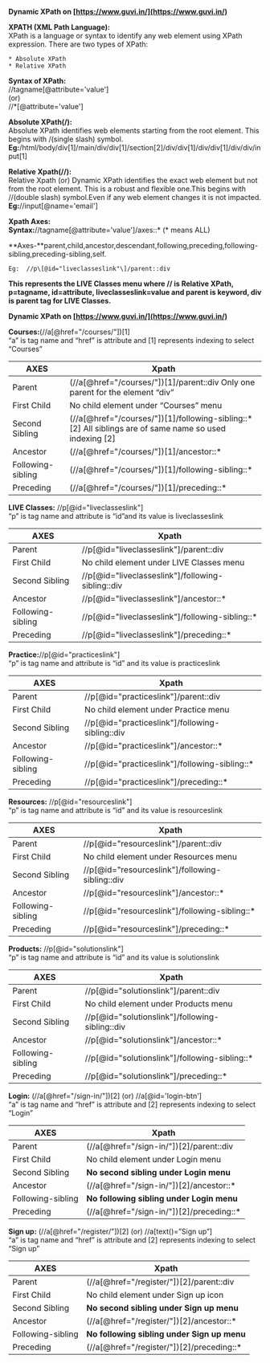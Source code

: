 **Dynamic XPath on [https://www.guvi.in/](https://www.guvi.in/)**

**XPATH (XML Path Language):**  
	XPath is a language or syntax to identify any web element using XPath expression. There are two types of XPath:

	* Absolute XPath  
  	* Relative XPath

**Syntax of XPath:**   
	//tagname\[@attribute='value'\]  
		(or)  
	//\*\[@attribute='value'\]

**Absolute XPath(/):**  
	Absolute XPath identifies web elements starting from the root element. This begins with  /(single slash) symbol.  
**Eg:**/html/body/div\[1\]/main/div/div\[1\]/section\[2\]/div/div\[1\]/div/div\[1\]/div/div/input\[1\]

**Relative Xpath(//):**  
	Relative Xpath (or) Dynamic XPath identifies the exact web element but not from the root element. This is a robust and flexible one.This begins with  //(double slash) symbol.Even if any web element changes it is not impacted.  
**Eg:**//input\[@name='email'\]

**Xpath Axes:**   
	**Syntax:**//tagname\[@attribute='value'\]/axes::\*  (\* means ALL)

**Axes-**parent,child,ancestor,descendant,following,preceding,following-sibling,preceding-sibling,self.

	Eg:  //p\[@id="liveclasseslink"\]/parent::div

**This represents the LIVE Classes menu where // is Relative XPath, p=tagname, id=attribute, liveclasseslink=value and parent is keyword, div is parent tag for LIVE Classes.**

**Dynamic XPath on [https://www.guvi.in/](https://www.guvi.in/)**

**Courses:**(//a\[@href="/courses/"\])\[1\]  
“a” is tag name and “href” is attribute and \[1\] represents indexing to select “Courses”

| AXES | Xpath |
| ----- | ----- |
| Parent | (//a\[@href="/courses/"\])\[1\]/parent::div Only one parent for the element “div” |
| First Child  | No child element under “Courses” menu  |
| Second Sibling  | (//a\[@href="/courses/"\])\[1\]/following-sibling::\*\[2\] All siblings are of same name so used indexing \[2\] |
| Ancestor  | (//a\[@href="/courses/"\])\[1\]/ancestor::\*  |
| Following-sibling  | (//a\[@href="/courses/"\])\[1\]/following-sibling::\*  |
| Preceding  | (//a\[@href="/courses/"\])\[1\]/preceding::\* |

**LIVE Classes:** //p\[@id="liveclasseslink"\]  
“p” is tag name and attribute is “id”and its value is liveclasseslink

| AXES | Xpath |
| ----- | ----- |
| Parent | //p\[@id="liveclasseslink"\]/parent::div |
| First Child  | No child element under LIVE Classes menu  |
| Second Sibling  | //p\[@id="liveclasseslink"\]/following-sibling::div |
| Ancestor  | //p\[@id="liveclasseslink"\]/ancestor::\* |
| Following-sibling  | //p\[@id="liveclasseslink"\]/following-sibling::\* |
| Preceding  | //p\[@id="liveclasseslink"\]/preceding::\* |

**Practice:**//p\[@id="practiceslink"\]  
“p” is tag name and attribute is “id” and its value is practiceslink

| AXES | Xpath |
| ----- | ----- |
| Parent | //p\[@id="practiceslink"\]/parent::div |
| First Child  | No child element under Practice menu |
| Second Sibling  | //p\[@id="practiceslink"\]/following-sibling::div |
| Ancestor  | //p\[@id="practiceslink"\]/ancestor::\* |
| Following-sibling  | //p\[@id="practiceslink"\]/following-sibling::\* |
| Preceding  | //p\[@id="practiceslink"\]/preceding::\* |

**Resources:** //p\[@id="resourceslink"\]  
“p” is tag name and attribute is “id” and its value is resourceslink

| AXES | Xpath |
| ----- | ----- |
| Parent | //p\[@id="resourceslink"\]/parent::div |
| First Child  | No child element under Resources menu |
| Second Sibling  | //p\[@id="resourceslink"\]/following-sibling::div |
| Ancestor  | //p\[@id="resourceslink"\]/ancestor::\* |
| Following-sibling  | //p\[@id="resourceslink"\]/following-sibling::\* |
| Preceding  | //p\[@id="resourceslink"\]/preceding::\* |

**Products:** //p\[@id="solutionslink"\]  
“p” is tag name and attribute is “id” and its value is solutionslink

| AXES | Xpath |
| ----- | ----- |
| Parent | //p\[@id="solutionslink"\]/parent::div |
| First Child  | No child element under Products menu |
| Second Sibling  | //p\[@id="solutionslink"\]/following-sibling::div |
| Ancestor  | //p\[@id="solutionslink"\]/ancestor::\* |
| Following-sibling  | //p\[@id="solutionslink"\]/following-sibling::\* |
| Preceding  | //p\[@id="solutionslink"\]/preceding::\* |

**Login:** (//a\[@href="/sign-in/"\])\[2\]  (or)  //a\[@id='login-btn'\]    
“a” is tag name and “href” is attribute and \[2\] represents indexing to select “Login”

| AXES | Xpath |
| ----- | ----- |
| Parent | (//a\[@href="/sign-in/"\])\[2\]/parent::div |
| First Child  | No child element under Login menu |
| Second Sibling  | **No second sibling under Login menu**  |
| Ancestor  | (//a\[@href="/sign-in/"\])\[2\]/ancestor::\* |
| Following-sibling  | **No following sibling under Login menu**  |
| Preceding  | (//a\[@href="/sign-in/"\])\[2\]/preceding::\* |

**Sign up:** (//a\[@href="/register/"\])\[2\] (or)  //a\[text()=”Sign up”\]  
“a” is tag name and “href” is attribute and \[2\] represents indexing to select “Sign up”

| AXES | Xpath |
| ----- | ----- |
| Parent | (//a\[@href="/register/"\])\[2\]/parent::div |
| First Child  | No child element under Sign up icon |
| Second Sibling  | **No second sibling under Sign up menu**  |
| Ancestor  | (//a\[@href="/register/"\])\[2\]/ancestor::\* |
| Following-sibling  | **No following sibling under Sign up menu** |
| Preceding  | (//a\[@href="/register/"\])\[2\]/preceding::\* |

